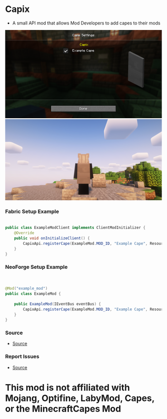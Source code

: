 # Capix
- A small API mod that allows Mod Developers to add capes to their mods

[![Config Screen][product]](https://modrinth.com/mod/capix)
[![Example][example]](https://modrinth.com/mod/capix)

### Fabric Setup Example

```java

public class ExampleModClient implements ClientModInitializer {
    @Override
    public void onInitializeClient() {
        CapixApi.registerCape(ExampleMod.MOD_ID, "Example Cape", ResourceLocation.fromNamespaceAndPath("textures/example_cape.png"), "https://raw.githubusercontent.com/ExampleTeam/Example/master/namelist.txt");
    }
}
```

### NeoForge Setup Example
```java


@Mod("example_mod")
public class ExampleMod {

    public ExampleMod(IEventBus eventBus) {
        CapixApi.registerCape(ExampleMod.MOD_ID, "Example Cape", ResourceLocation.fromNamespaceAndPath("textures/example_cape.png"), "https://raw.githubusercontent.com/ExampleTeam/Example/master/namelist.txt");
    }
}
```

### Source
* [Source](https://github.com/ChorusTeam/Capix)

### Report Issues
* [Source](https://github.com/ChorusTeam/Capix/issues)

# This mod is not affiliated with Mojang, Optifine, LabyMod, Capes, or the MinecraftCapes Mod

[Product]: config_screen.png
[Example]: cape_example.png